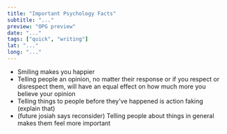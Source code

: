 ```yaml
---
title: "Important Psychology Facts"
subtitle: "..."
preview: "OPG preview"
date: "..."
tags: ["quick", "writing"]
lat: "..."
long: "..."
---
```


- Smiling makes you happier
- Telling people an opinion, no matter their response or if you respect or disrespect them, will have an equal effect on how much more you believe your opinion
- Telling things to people before they've happened is action faking (explain that)
- (future josiah says reconsider) Telling people about things in general makes them feel more important
